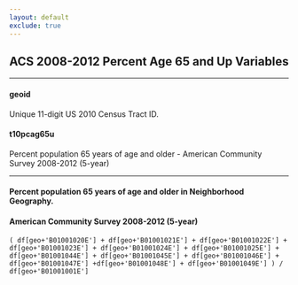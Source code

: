 ```yaml
---
layout: default
exclude: true
---
```


## ACS 2008-2012 Percent Age 65 and Up Variables

---

#### **geoid**
Unique 11-digit US 2010 Census Tract ID.


#### **t10pcag65u**
Percent population 65 years of age and older - American Community Survey 2008-2012 (5-year)

---
#### Percent population 65 years of age and older in Neighborhood Geography.
#### American Community Survey 2008-2012 (5-year)	( df[geo+'B01001020E'] + df[geo+'B01001021E'] + df[geo+'B01001022E'] + df[geo+'B01001023E'] + df[geo+'B01001024E'] + df[geo+'B01001025E'] + df[geo+'B01001044E'] + df[geo+'B01001045E'] + df[geo+'B01001046E'] + df[geo+'B01001047E'] +df[geo+'B01001048E'] + df[geo+'B01001049E'] ) / df[geo+'B01001001E']